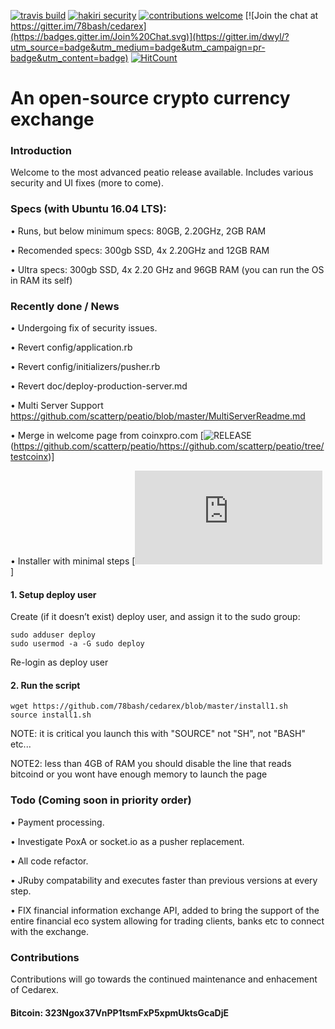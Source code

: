 [![travis build](https://travis-ci.org/78bash/cedarex.svg?branch=master?style=flat)]()
[![hakiri security](https://hakiri.io/github/78bash/cedarex/master.svg?style=flat)]()
[![contributions welcome](https://img.shields.io/badge/contributions-welcome-brightgreen.svg?style=flat)](https://github.com/dwyl/esta/issues)
[![Join the chat at https://gitter.im/78bash/cedarex](https://badges.gitter.im/Join%20Chat.svg)](https://gitter.im/dwyl/?utm_source=badge&utm_medium=badge&utm_campaign=pr-badge&utm_content=badge)
[![HitCount](http://hits.dwyl.com/78bash/cedarex.svg?style=flat)](http://hits.dwyl.com/78bash/cedarex)

An open-source crypto currency exchange
=======================================

### Introduction 
Welcome to the most advanced peatio release available. Includes various security and UI fixes (more to come).

### Specs (with Ubuntu 16.04 LTS):

• Runs, but below minimum specs: 80GB, 2.20GHz, 2GB RAM

• Recomended specs: 300gb SSD, 4x 2.20GHz and 12GB RAM

• Ultra specs: 300gb SSD, 4x 2.20 GHz and 96GB RAM (you can run the OS in RAM its self)

### Recently done / News
• Undergoing fix of security issues.

• Revert config/application.rb

• Revert config/initializers/pusher.rb

• Revert doc/deploy-production-server.md

• Multi Server Support https://github.com/scatterp/peatio/blob/master/MultiServerReadme.md

• Merge in welcome page from coinxpro.com [![RELEASE]()(https://github.com/scatterp/peatio/https://github.com/scatterp/peatio/tree/testcoinx)]

• Installer with minimal steps [![RELEASE](https://github.com/78bash/cedarex/blob/master/install1.sh)]

#### 1. Setup deploy user

Create (if it doesn’t exist) deploy user, and assign it to the sudo group:

    sudo adduser deploy
    sudo usermod -a -G sudo deploy

Re-login as deploy user

#### 2. Run the script

    wget https://github.com/78bash/cedarex/blob/master/install1.sh
    source install1.sh

NOTE: it is critical you launch this with "SOURCE" not "SH", not "BASH" etc...

NOTE2: less than 4GB of RAM you should disable the line that reads bitcoind or you wont have enough memory to launch the page

### Todo (Coming soon in priority order)
• Payment processing.

• Investigate PoxA or socket.io as a pusher replacement.

• All code refactor.

• JRuby compatability and executes faster than previous versions at every step.

• FIX financial information exchange API, added to bring the support of the entire financial eco system allowing for trading clients, banks etc to connect with the exchange.

### Contributions
Contributions will go towards the continued maintenance and enhacement of Cedarex.

#### Bitcoin: 323Ngox37VnPP1tsmFxP5xpmUktsGcaDjE
